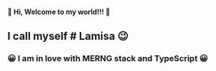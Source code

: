 #### 🥇 Hi, Welcome to my world!!! 🥇
## I call myself  # Lamisa 😉
### 😀 I am in love with MERNG stack and TypeScript 😀 
